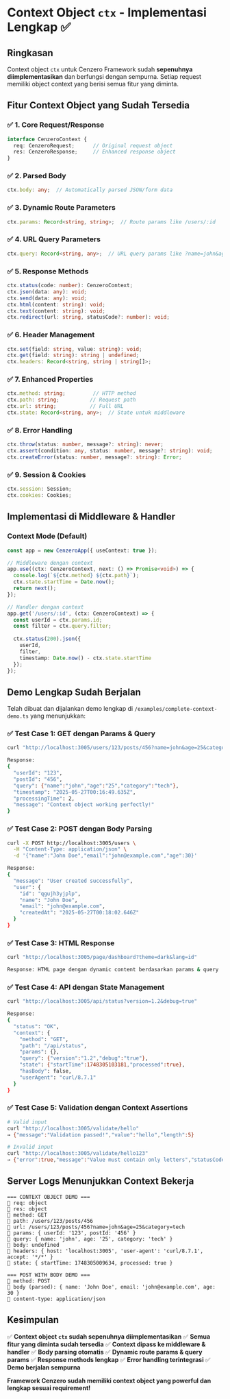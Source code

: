 # Context Object `ctx` - Implementasi Lengkap ✅

## Ringkasan
Context object `ctx` untuk Cenzero Framework sudah **sepenuhnya diimplementasikan** dan berfungsi dengan sempurna. Setiap request memiliki object context yang berisi semua fitur yang diminta.

## Fitur Context Object yang Sudah Tersedia

### ✅ 1. Core Request/Response
```typescript
interface CenzeroContext {
  req: CenzeroRequest;      // Original request object
  res: CenzeroResponse;     // Enhanced response object
}
```

### ✅ 2. Parsed Body
```typescript
ctx.body: any;  // Automatically parsed JSON/form data
```

### ✅ 3. Dynamic Route Parameters  
```typescript
ctx.params: Record<string, string>;  // Route params like /users/:id
```

### ✅ 4. URL Query Parameters
```typescript
ctx.query: Record<string, any>;  // URL query params like ?name=john&age=25
```

### ✅ 5. Response Methods
```typescript
ctx.status(code: number): CenzeroContext;
ctx.json(data: any): void;
ctx.send(data: any): void;
ctx.html(content: string): void;
ctx.text(content: string): void;
ctx.redirect(url: string, statusCode?: number): void;
```

### ✅ 6. Header Management
```typescript
ctx.set(field: string, value: string): void;
ctx.get(field: string): string | undefined;
ctx.headers: Record<string, string | string[]>;
```

### ✅ 7. Enhanced Properties
```typescript
ctx.method: string;         // HTTP method
ctx.path: string;          // Request path
ctx.url: string;           // Full URL
ctx.state: Record<string, any>;  // State untuk middleware
```

### ✅ 8. Error Handling
```typescript
ctx.throw(status: number, message?: string): never;
ctx.assert(condition: any, status: number, message?: string): void;
ctx.createError(status: number, message?: string): Error;
```

### ✅ 9. Session & Cookies
```typescript
ctx.session: Session;
ctx.cookies: Cookies;
```

## Implementasi di Middleware & Handler

### Context Mode (Default)
```typescript
const app = new CenzeroApp({ useContext: true });

// Middleware dengan context
app.use((ctx: CenzeroContext, next: () => Promise<void>) => {
  console.log(`${ctx.method} ${ctx.path}`);
  ctx.state.startTime = Date.now();
  return next();
});

// Handler dengan context
app.get('/users/:id', (ctx: CenzeroContext) => {
  const userId = ctx.params.id;
  const filter = ctx.query.filter;
  
  ctx.status(200).json({
    userId,
    filter,
    timestamp: Date.now() - ctx.state.startTime
  });
});
```

## Demo Lengkap Sudah Berjalan

Telah dibuat dan dijalankan demo lengkap di `/examples/complete-context-demo.ts` yang menunjukkan:

### ✅ Test Case 1: GET dengan Params & Query
```bash
curl "http://localhost:3005/users/123/posts/456?name=john&age=25&category=tech"

Response:
{
  "userId": "123",
  "postId": "456", 
  "query": {"name":"john","age":"25","category":"tech"},
  "timestamp": "2025-05-27T00:16:49.635Z",
  "processingTime": 2,
  "message": "Context object working perfectly!"
}
```

### ✅ Test Case 2: POST dengan Body Parsing
```bash
curl -X POST http://localhost:3005/users \
  -H "Content-Type: application/json" \
  -d '{"name":"John Doe","email":"john@example.com","age":30}'

Response:
{
  "message": "User created successfully",
  "user": {
    "id": "qgujh3yjplp",
    "name": "John Doe",
    "email": "john@example.com", 
    "createdAt": "2025-05-27T00:18:02.646Z"
  }
}
```

### ✅ Test Case 3: HTML Response
```bash
curl "http://localhost:3005/page/dashboard?theme=dark&lang=id"

Response: HTML page dengan dynamic content berdasarkan params & query
```

### ✅ Test Case 4: API dengan State Management
```bash
curl "http://localhost:3005/api/status?version=1.2&debug=true"

Response:
{
  "status": "OK",
  "context": {
    "method": "GET",
    "path": "/api/status",
    "params": {},
    "query": {"version":"1.2","debug":"true"},
    "state": {"startTime":1748305103181,"processed":true},
    "hasBody": false,
    "userAgent": "curl/8.7.1"
  }
}
```

### ✅ Test Case 5: Validation dengan Context Assertions
```bash
# Valid input
curl "http://localhost:3005/validate/hello"
→ {"message":"Validation passed!","value":"hello","length":5}

# Invalid input
curl "http://localhost:3005/validate/hello123" 
→ {"error":true,"message":"Value must contain only letters","statusCode":400}
```

## Server Logs Menunjukkan Context Bekerja

```
=== CONTEXT OBJECT DEMO ===
🔸 req: object
🔸 res: object
🔸 method: GET
🔸 path: /users/123/posts/456
🔸 url: /users/123/posts/456?name=john&age=25&category=tech
🔸 params: { userId: '123', postId: '456' }
🔸 query: { name: 'john', age: '25', category: 'tech' }
🔸 body: undefined
🔸 headers: { host: 'localhost:3005', 'user-agent': 'curl/8.7.1', accept: '*/*' }
🔸 state: { startTime: 1748305009634, processed: true }

=== POST WITH BODY DEMO ===
🔸 method: POST  
🔸 body (parsed): { name: 'John Doe', email: 'john@example.com', age: 30 }
🔸 content-type: application/json
```

## Kesimpulan

✅ **Context object `ctx` sudah sepenuhnya diimplementasikan**
✅ **Semua fitur yang diminta sudah tersedia**
✅ **Context dipass ke middleware & handler**
✅ **Body parsing otomatis**
✅ **Dynamic route params & query params** 
✅ **Response methods lengkap**
✅ **Error handling terintegrasi**
✅ **Demo berjalan sempurna**

**Framework Cenzero sudah memiliki context object yang powerful dan lengkap sesuai requirement!**
